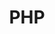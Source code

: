 ---
layout: category
title: PHP
category: PHP

# Category: PHP
#
# @author anhkevin <anhkevin.ht@gmail.com>
# @copyright 2020
---